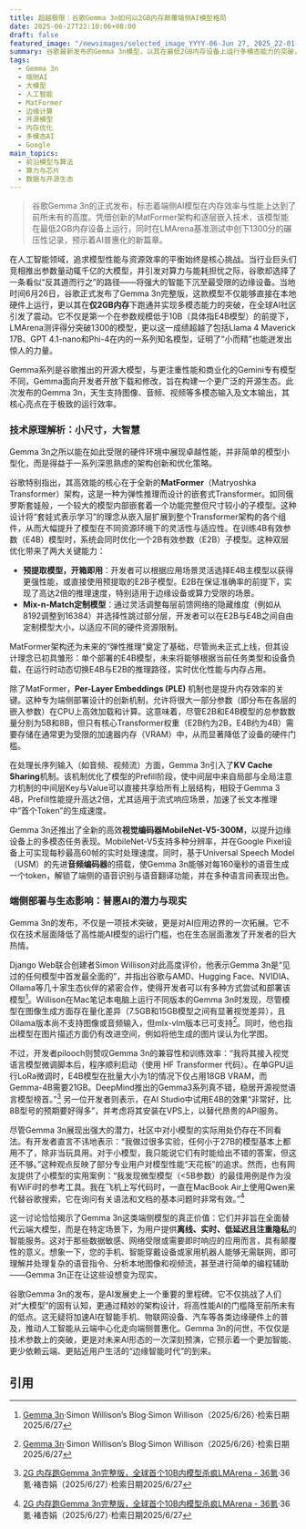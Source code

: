 ```yaml
---
title: 超越极限：谷歌Gemma 3n如何以2GB内存颠覆端侧AI模型格局
date: 2025-06-27T22:10:06+08:00
draft: false
featured_image: "/newsimages/selected_image_YYYY-06-Jun 27, 2025_22-01-35-375.jpg"
summary: 谷歌最新发布的Gemma 3n模型，以其在最低2GB内存设备上运行多模态能力的突破，震惊了AI社区。这款开源模型采用创新的MatFormer架构和逐层嵌入技术，显著提升了端侧AI的效率和性能，在LMArena基准测试中得分超过1300，超越众多更大模型。Gemma 3n的发布预示着高性能AI向边缘设备普及的新趋势，将深刻影响离线智能应用的发展和AI的普惠化进程。
tags: 
  - Gemma 3n
  - 端侧AI
  - 大模型
  - 人工智能
  - MatFormer
  - 边缘计算
  - 开源模型
  - 内存优化
  - 多模态AI
  - Google
main_topics: 
  - 前沿模型与算法
  - 算力与芯片
  - 数据与开源生态
---
```


> 谷歌Gemma 3n的正式发布，标志着端侧AI模型在内存效率与性能上达到了前所未有的高度。凭借创新的MatFormer架构和逐层嵌入技术，该模型能在最低2GB内存设备上运行，同时在LMArena基准测试中创下1300分的碾压性记录，预示着AI普惠化的新篇章。

在人工智能领域，追求模型性能与资源效率的平衡始终是核心挑战。当行业巨头们竞相推出参数量动辄千亿的大模型，并引发对算力与能耗担忧之际，谷歌却选择了一条看似“反其道而行之”的路径——将强大的智能下沉至最受限的边缘设备。当地时间6月26日，谷歌正式发布了Gemma 3n完整版，这款模型不仅能够直接在本地硬件上运行，更以其在**仅2GB内存**下跑通并实现多模态能力的突破，在全球AI社区引发了震动。它不仅是第一个在参数规模低于10B（具体指E4B模型）的前提下，LMArena测评得分突破1300的模型，更以这一成绩超越了包括Llama 4 Maverick 17B、GPT 4.1-nano和Phi-4在内的一系列知名模型，证明了“小而精”也能迸发出惊人的力量。

Gemma系列是谷歌推出的开源大模型，与更注重性能和商业化的Gemini专有模型不同，Gemma面向开发者开放下载和修改，旨在构建一个更广泛的开源生态。此次发布的Gemma 3n，天生支持图像、音频、视频等多模态输入及文本输出，其核心亮点在于极致的运行效率。

### 技术原理解析：小尺寸，大智慧

Gemma 3n之所以能在如此受限的硬件环境中展现卓越性能，并非简单的模型小型化，而是得益于一系列深思熟虑的架构创新和优化策略。

谷歌特别指出，其高效能的核心在于全新的**MatFormer**（Matryoshka Transformer）架构，这是一种为弹性推理而设计的嵌套式Transformer。如同俄罗斯套娃般，一个较大的模型内部嵌套着一个功能完整但尺寸较小的子模型。这种设计将“套娃式表示学习”的理念从嵌入层扩展到整个Transformer架构的各个组件，从而大幅提升了模型在不同资源环境下的灵活性与适应性。在训练4B有效参数（E4B）模型时，系统会同时优化一个2B有效参数（E2B）子模型。这种双层优化带来了两大关键能力：

*   **预提取模型，开箱即用**：开发者可以根据应用场景灵活选择E4B主模型以获得更强性能，或直接使用预提取的E2B子模型。E2B在保证准确率的前提下，实现了高达2倍的推理速度，特别适用于边缘设备或算力受限的场景。
*   **Mix-n-Match定制模型**：通过灵活调整每层前馈网络的隐藏维度（例如从8192调整到16384）并选择性跳过部分层，开发者可以在E2B与E4B之间自由定制模型大小，以适应不同的硬件资源限制。

MatFormer架构还为未来的“弹性推理”奠定了基础，尽管尚未正式上线，但其设计理念已初具雏形：单个部署的E4B模型，未来将能够根据当前任务类型和设备负载，在运行时动态切换E4B与E2B的推理路径，实时优化性能与内存占用。

除了MatFormer，**Per-Layer Embeddings (PLE)** 机制也是提升内存效率的关键。这种专为端侧部署设计的创新机制，允许将很大一部分参数（即分布在各层的嵌入参数）在CPU上高效加载和计算。这意味着，尽管E2B和E4B模型的总参数数量分别为5B和8B，但只有核心Transformer权重（E2B约为2B，E4B约为4B）需要存储在通常更为受限的加速器内存（VRAM）中，从而显著降低了设备的硬件门槛。

在处理长序列输入（如音频、视频流）方面，Gemma 3n引入了**KV Cache Sharing**机制。该机制优化了模型的Prefill阶段，使中间层中来自局部与全局注意力机制的中间层Key与Value可以直接共享给所有上层结构，相较于Gemma 3 4B，Prefill性能提升高达2倍，尤其适用于流式响应场景，加速了长文本推理中“首个Token”的生成速度。

Gemma 3n还推出了全新的高效**视觉编码器MobileNet-V5-300M**，以提升边缘设备上的多模态任务表现。MobileNet-V5支持多种分辨率，并在Google Pixel设备上可实现每秒最高60帧的实时处理速度。同时，基于Universal Speech Model（USM）的先进**音频编码器**的搭载，使Gemma 3n能够对每160毫秒的语音生成一个token，解锁了端侧的语音识别与语音翻译功能，并在多种语言间表现出色。

### 端侧部署与生态影响：普惠AI的潜力与现实

Gemma 3n的发布，不仅是一项技术突破，更是对AI应用边界的一次拓展。它不仅在技术层面降低了高性能AI模型的运行门槛，也在生态层面激发了开发者的巨大热情。

Django Web联合创建者Simon Willison对此高度评价，他表示Gemma 3n是“见过的任何模型中首发最全面的”，并指出谷歌与AMD、Hugging Face、NVIDIA、Ollama等几十家生态伙伴的紧密合作，使得开发者可以有多种方式尝试和部署该模型[^2]。Willison在Mac笔记本电脑上运行不同版本的Gemma 3n时发现，尽管模型在图像生成方面存在量化差异（7.5GB和15GB模型之间有显著视觉差异），且Ollama版本尚不支持图像或音频输入，但mlx-vlm版本已可支持[^2]。同时，他也指出模型在图片描述方面仍有改进空间，例如将他生成的图片误认为化学图。

不过，开发者pilooch则赞叹Gemma 3n的兼容性和训练效率：“我将其接入视觉语言模型微调脚本后，程序顺利启动（使用 HF Transformer 代码）。在单GPU运行LoRa微调时，E4B模型在批量大小为1的情况下仅占用18GB VRAM，而Gemma-4B需要21GB。DeepMind推出的Gemma3系列真不错，稳居开源视觉语言模型榜首。”[^3] 另一位开发者则表示，在AI Studio中试用E4B的效果“非常好，比8B型号的预期要好得多”，并考虑将其安装在VPS上，以替代昂贵的API服务。

尽管Gemma 3n展现出强大的潜力，社区中对小模型的实际用处仍存在不同看法。有开发者直言不讳地表示：“我做过很多实验，任何小于27B的模型基本上都用不了，除非当玩具用。对于小模型，我只能说它们有时能给出不错的答案，但这还不够。”这种观点反映了部分专业用户对模型性能“天花板”的追求。然而，也有网友提供了小模型的实用案例：“我发现微型模型（<5B参数）的最佳用例是作为没有WiFi时的参考工具。我在飞机上写代码时，一直在MacBook Air上使用Qwen来代替谷歌搜索，它在询问有关语法和文档的基本问题时非常有效。”[^3]

这一讨论恰恰揭示了Gemma 3n这类端侧模型的真正价值：它们并非旨在全面替代云端大模型，而是在特定场景下，为用户提供**离线、实时、低延迟且注重隐私**的智能服务。这对于那些数据敏感、网络受限或需要即时响应的应用而言，具有颠覆性的意义。想象一下，您的手机、智能穿戴设备或家用机器人能够无需联网，即可理解并处理复杂的语音指令、分析本地图像和视频流，甚至进行简单的编程辅助——Gemma 3n正在让这些设想变为现实。

谷歌Gemma 3n的发布，是AI发展史上一个重要的里程碑。它不仅挑战了人们对“大模型”的固有认知，更通过精妙的架构设计，将高性能AI的门槛降至前所未有的低点。这无疑将加速AI在智能手机、物联网设备、汽车等各类边缘硬件上的普及，推动人工智能从云端中心化走向端侧普惠化。Gemma 3n的问世，不仅仅是技术参数上的突破，更是对未来AI形态的一次深刻预演，它预示着一个更加智能、更少依赖云端、更贴近用户生活的“边缘智能时代”的到来。

## 引用

[^1]: [Introducing Gemma 3n Developer Guide](https://developers.googleblog.com/en/introducing-gemma-3n-developer-guide/)·Google Developers Blog·（2025/6/27）·检索日期2025/6/27
[^2]: [Gemma 3n](https://simonwillison.net/2025/Jun/26/gemma-3n/)·Simon Willison’s Blog·Simon Willison（2025/6/26）·检索日期2025/6/27
[^3]: [2G 内存跑Gemma 3n完整版，全球首个10B内模型杀疯LMArena - 36氪](https://m.36kr.com/p/3354532205261447)·36氪·褚杏娟（2025/6/27）·检索日期2025/6/27
